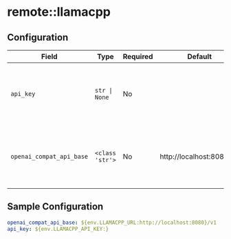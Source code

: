 # remote::llamacpp

## Configuration

| Field | Type | Required | Default | Description |
|-------|------|----------|---------|-------------|
| `api_key` | `str \| None` | No |  | The llama.cpp server API key (optional for local servers) |
| `openai_compat_api_base` | `<class 'str'>` | No | http://localhost:8080/v1 | The URL for the llama.cpp server with OpenAI-compatible API |

## Sample Configuration

```yaml
openai_compat_api_base: ${env.LLAMACPP_URL:http://localhost:8080}/v1
api_key: ${env.LLAMACPP_API_KEY:}

```

